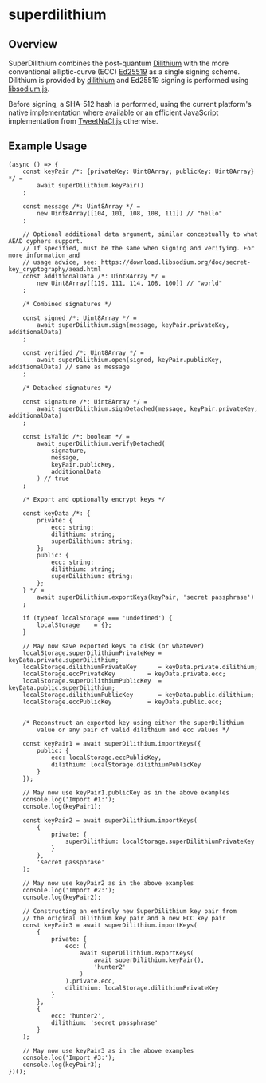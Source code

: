 # superdilithium

## Overview

SuperDilithium combines the post-quantum [Dilithium](https://pq-crystals.org/dilithium) with
the more conventional elliptic-curve (ECC) [Ed25519](https://ed25519.cr.yp.to) as a single
signing scheme. Dilithium is provided by
[dilithium](https://github.com/cyph/pqcrypto.js/tree/master/packages/dilithium) and Ed25519
signing is performed using [libsodium.js](https://github.com/jedisct1/libsodium.js).

Before signing, a SHA-512 hash is performed, using the current platform's native implementation
where available or an efficient JavaScript implementation from
[TweetNaCl.js](https://github.com/dchest/tweetnacl-js) otherwise.

## Example Usage

	(async () => {
		const keyPair /*: {privateKey: Uint8Array; publicKey: Uint8Array} */ =
			await superDilithium.keyPair()
		;

		const message /*: Uint8Array */ =
			new Uint8Array([104, 101, 108, 108, 111]) // "hello"
		;

		// Optional additional data argument, similar conceptually to what AEAD cyphers support.
		// If specified, must be the same when signing and verifying. For more information and
		// usage advice, see: https://download.libsodium.org/doc/secret-key_cryptography/aead.html
		const additionalData /*: Uint8Array */ =
			new Uint8Array([119, 111, 114, 108, 100]) // "world"
		;

		/* Combined signatures */

		const signed /*: Uint8Array */ =
			await superDilithium.sign(message, keyPair.privateKey, additionalData)
		;

		const verified /*: Uint8Array */ =
			await superDilithium.open(signed, keyPair.publicKey, additionalData) // same as message
		;

		/* Detached signatures */

		const signature /*: Uint8Array */ =
			await superDilithium.signDetached(message, keyPair.privateKey, additionalData)
		;

		const isValid /*: boolean */ =
			await superDilithium.verifyDetached(
				signature,
				message,
				keyPair.publicKey,
				additionalData
			) // true
		;

		/* Export and optionally encrypt keys */

		const keyData /*: {
			private: {
				ecc: string;
				dilithium: string;
				superDilithium: string;
			};
			public: {
				ecc: string;
				dilithium: string;
				superDilithium: string;
			};
		} */ =
			await superDilithium.exportKeys(keyPair, 'secret passphrase')
		;

		if (typeof localStorage === 'undefined') {
			localStorage	= {};
		}

		// May now save exported keys to disk (or whatever)
		localStorage.superDilithiumPrivateKey = keyData.private.superDilithium;
		localStorage.dilithiumPrivateKey      = keyData.private.dilithium;
		localStorage.eccPrivateKey         = keyData.private.ecc;
		localStorage.superDilithiumPublicKey  = keyData.public.superDilithium;
		localStorage.dilithiumPublicKey       = keyData.public.dilithium;
		localStorage.eccPublicKey          = keyData.public.ecc;


		/* Reconstruct an exported key using either the superDilithium
			value or any pair of valid dilithium and ecc values */

		const keyPair1 = await superDilithium.importKeys({
			public: {
				ecc: localStorage.eccPublicKey,
				dilithium: localStorage.dilithiumPublicKey
			}
		});

		// May now use keyPair1.publicKey as in the above examples
		console.log('Import #1:');
		console.log(keyPair1);

		const keyPair2 = await superDilithium.importKeys(
			{
				private: {
					superDilithium: localStorage.superDilithiumPrivateKey
				}
			},
			'secret passphrase'
		);

		// May now use keyPair2 as in the above examples
		console.log('Import #2:');
		console.log(keyPair2);

		// Constructing an entirely new SuperDilithium key pair from
		// the original Dilithium key pair and a new ECC key pair
		const keyPair3 = await superDilithium.importKeys(
			{
				private: {
					ecc: (
						await superDilithium.exportKeys(
							await superDilithium.keyPair(),
							'hunter2'
						)
					).private.ecc,
					dilithium: localStorage.dilithiumPrivateKey
				}
			},
			{
				ecc: 'hunter2',
				dilithium: 'secret passphrase'
			}
		);

		// May now use keyPair3 as in the above examples
		console.log('Import #3:');
		console.log(keyPair3);
	})();
